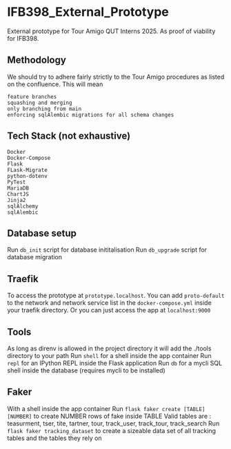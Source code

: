 # IFB398_External_Prototype
External prototype for Tour Amigo QUT Interns 2025. As proof of viability for IFB398. 

## Methodology
We should try to adhere fairly strictly to the Tour Amigo procedures as listed on the confluence.
This will mean
```
feature branches
squashing and merging
only branching from main 
enforcing sqlAlembic migrations for all schema changes
```

## Tech Stack (not exhaustive)
```
Docker
Docker-Compose
Flask
FLask-Migrate
python-dotenv
PyTest
MariaDB
ChartJS
Jinja2
sqlAlchemy
sqlAlembic
```

## Database setup
Run `db_init` script for database inititalisation
Run `db_upgrade` script for database migration

## Traefik
To access the prototype at `prototype.localhost`.
You can add `proto-default` to the network and network service list in the `docker-compose.yml` inside your traefik directory.
Or you can just access the app at `localhost:9000`

## Tools
As long as direnv is allowed in the project directory it will add the ./tools directory to your path
Run `shell` for a shell inside the app container
Run `repl` for an IPython REPL inside the Flask application
Run `db` for a mycli SQL shell inside the database (requires mycli to be installed)

## Faker
With a shell inside the app container
Run `flask faker create [TABLE] [NUMBER]` to create NUMBER rows of fake inside TABLE
Valid tables are : teasurment, tser, tite, tartner, tour, track_user, track_tour, track_search 
Run `flask faker tracking_dataset` to create a sizeable data set of all tracking tables and the tables they rely on
